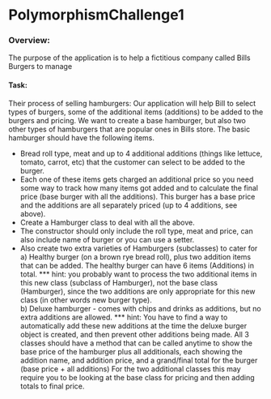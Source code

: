 # PolymorphismChallenge1
### Overview: 
The purpose of the application is to help a fictitious company called Bills Burgers to manage

#### Task:
Their process of selling hamburgers:
 Our application will help Bill to select types of burgers, some of the additional items (additions) to
 be added to the burgers and pricing.
 We want to create a base hamburger, but also two other types of hamburgers that are popular ones in Bills store.
 The basic hamburger should have the following items.
 + Bread roll type, meat and up to 4 additional additions (things like lettuce, tomato, carrot, etc) that
 the customer can select to be added to the burger.
 + Each one of these items gets charged an additional price so you need some way to track how many items got added
 and to calculate the final price (base burger with all the additions).
 This burger has a base price and the additions are all separately priced (up to 4 additions, see above).
 + Create a Hamburger class to deal with all the above.
 + The constructor should only include the roll type, meat and price, can also include name of burger or you 
 can use a setter.
 + Also create two extra varieties of Hamburgers (subclasses) to cater for <br />
a) Healthy burger (on a brown rye bread roll), plus two addition items that can be added.
 The healthy burger can have 6 items (Additions) in total.
 *** hint:  you probably want to process the two additional items in this new class (subclass of Hamburger),
 not the base class (Hamburger), since the two additions are only appropriate for this new class
 (in other words new burger type).<br />
 b) Deluxe hamburger - comes with chips and drinks as additions, but no extra additions are allowed.
 *** hint:  You have to find a way to automatically add these new additions at the time the deluxe burger
 object is created, and then prevent other additions being made.
  All 3 classes should have a method that can be called anytime to show the base price of the hamburger
 plus all additionals, each showing the addition name, and addition price, and a grand/final total for the
 burger (base price + all additions)
 For the two additional classes this may require you to be looking at the base class for pricing and then
 adding totals to final price.
